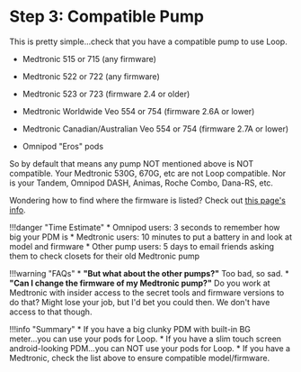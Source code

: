 # Step 3: Compatible Pump
    
This is pretty simple...check that you have a compatible pump to use Loop.

* Medtronic 515 or 715 (any firmware)
* Medtronic 522 or 722 (any firmware)
* Medtronic 523 or 723 (firmware 2.4 or older)
* Medtronic Worldwide Veo 554 or 754 (firmware 2.6A or lower)
* Medtronic Canadian/Australian Veo 554 or 754 (firmware 2.7A or lower)

* Omnipod "Eros" pods

So by default that means any pump NOT mentioned above is NOT compatible. Your Medtronic 530G, 670G, etc are not Loop compatible. Nor is your Tandem, Omnipod DASH, Animas, Roche Combo, Dana-RS, etc.

Wondering how to find where the firmware is listed? Check out [this page's info](https://loopkit.github.io/loopdocs/setup/requirements/mdt-pump/#pump-firmware).

!!!danger "Time Estimate"
    * Omnipod users: 3 seconds to remember how big your PDM is
    * Medtronic users: 10 minutes to put a battery in and look at model and firmware
    * Other pump users: 5 days to email friends asking them to check closets for their old Medtronic pump

!!!warning "FAQs"
    * **"But what about the other pumps?"** Too bad, so sad.
    * **"Can I change the firmware of my Medtronic pump?"** Do you work at Medtronic with insider access to the secret tools and firmware versions to do that? Might lose your job, but I'd bet you could then. We don't have access to that though.

!!!info "Summary"
    * If you have a big clunky PDM with built-in BG meter...you can use your pods for Loop.
    * If you have a slim touch screen android-looking PDM...you can NOT use your pods for Loop.
    * If you have a Medtronic, check the list above to ensure compatible model/firmware.

